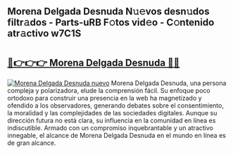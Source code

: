 ## Morena Delgada Desnuda N𝚞𝚎vos desn𝚞dos filtr𝚊dos - Parts-uRB F𝚘tos vid𝚎o - C𝚘ntenido atr𝚊ctivo w7C1S

# <h2><a href="http://mb1n7n.tromn.icu/?c=Morena+Delgada+Desnuda">🔗👉👉👉 Morena Delgada Desnuda 🔗🔗</a></h2>

[![Morena Delgada Desnuda nuevo](https://i.imgur.com/pEAQMta.gif)](http://mb1n7n.tromn.icu/?c=Morena+Delgada+Desnuda)
Morena Delgada Desnuda, una persona compleja y polarizadora, elude la comprensión fácil. Su enfoque poco ortodoxo para construir una presencia en la web ha magnetizado y ofendido a los observadores, generando debates sobre el consentimiento, la moralidad y las complejidades de las sociedades digitales. Aunque su dirección futura no está clara, su influencia en la comunidad en línea es indiscutible. Armado con un compromiso inquebrantable y un atractivo innegable, el alcance de Morena Delgada Desnuda en el mundo en línea es de gran alcance.
